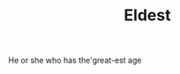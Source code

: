 ---
title: Eldest
letter: E
permalink: "/definitions/bld-eldest.html"
body: He or she who has the'great-est age
published_at: '2018-07-07'
source: Black's Law Dictionary 2nd Ed (1910)
layout: post
---